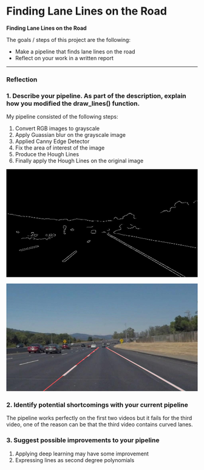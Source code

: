 # **Finding Lane Lines on the Road** 

**Finding Lane Lines on the Road**

The goals / steps of this project are the following:
* Make a pipeline that finds lane lines on the road
* Reflect on your work in a written report

---

### Reflection

### 1. Describe your pipeline. As part of the description, explain how you modified the draw_lines() function.

My pipeline consisted of the following steps:

1. Convert RGB images to grayscale
2. Apply Guassian blur on the grayscale image
3. Applied Canny Edge Detector
4. Fix the area of interest of the image
5. Produce the Hough Lines
6. Finally apply the Hough Lines on the original image

![5th step produced the following result](https://raw.githubusercontent.com/arnabuchiha/CarND-LaneLines-P1/master/interms/solidWhiteCurve.jpg?token=AZn9HShoWKjuQfAjhwsGVhrOupeVXcp5ks5cBsLxwA%3D%3D)

![6th step produced the following result](https://raw.githubusercontent.com/arnabuchiha/CarND-LaneLines-P1/master/test_images_output/solidWhiteCurve.jpg?token=AZn9HWInhCOiBGEEo50uKy3Mx4Ig70Yyks5cBsMUwA%3D%3D)

### 2. Identify potential shortcomings with your current pipeline


The pipeline works perfectly on the first two videos but it fails for the third video, one of the reason can be that the third video contains curved lanes.


### 3. Suggest possible improvements to your pipeline

1. Applying deep learning may have some improvement
2. Expressing lines as second degree polynomials
